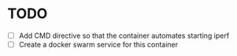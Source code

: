 TODO
====
 - [ ] Add CMD directive so that the container automates starting iperf
 - [ ] Create a docker swarm service for this container
